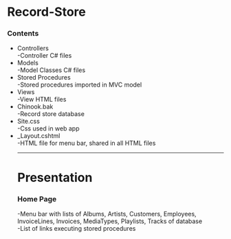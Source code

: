 # Record-Store
<h3>Contents</h3>
<ul><li>Controllers</li>
  -Controller C# files
  <li>Models</li>
  -Model Classes C# files
  <li>Stored Procedures</li>
  -Stored procedures imported in MVC model
  <li>Views</li>
  -View HTML files
  <li>Chinook.bak</li>
  -Record store database
  <li>Site.css</li>
  -Css used in web app
  <li>_Layout.cshtml</li>
  -HTML file for menu bar, shared in all HTML files
  <hr>
  
  <h1>Presentation</h1>
  <h3>Home Page</h3>
  <p>-Menu bar with lists of Albums, Artists, Customers, Employees, InvoiceLines, Invoices, MediaTypes, Playlists, Tracks of database</br>
     -List of links executing stored procedures</p>
 

